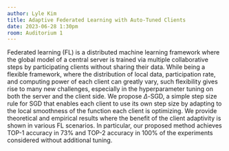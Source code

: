 ```yaml
---
author: Lyle Kim
title: Adaptive Federated Learning with Auto-Tuned Clients
date: 2023-06-28 1:30pm
room: Auditorium 1
---
```

Federated learning (FL) is a distributed machine learning framework where the global model of a central server is trained via multiple collaborative steps by participating clients without sharing their data. While being a flexible framework, where the distribution of local data, participation rate, and computing power of each client can greatly vary, such flexibility gives rise to many new challenges, especially in the hyperparameter tuning on both the server and the client side. We propose $\Delta$-SGD, a simple step size rule for SGD that enables each client to use its own step size by adapting to the local smoothness of the function each client is optimizing. We provide theoretical and empirical results where the benefit of the client adaptivity is shown in various FL scenarios. In particular, our proposed method achieves TOP-1 accuracy in 73\% and TOP-2 accuracy in 100\% of the experiments considered without additional tuning.
